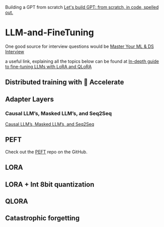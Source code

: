 Building a GPT from scratch
[Let's build GPT: from scratch, in code, spelled out.](https://www.youtube.com/watch?v=kCc8FmEb1nY)

# LLM-and-FineTuning
 One good source for interview questions would be [Master Your ML & DS Interview](https://www.mlstack.cafe/blog/large-language-models-llms-interview-questions)

a useful link, explaining all the topics below can be found at [In-depth guide to fine-tuning LLMs with LoRA and QLoRA](https://www.mercity.ai/blog-post/guide-to-fine-tuning-llms-with-lora-and-qlora#:~:text=QLoRA%20and%20LoRA%20both%20are,of%20a%20standalone%20finetuning%20technique.)

## Distributed training with 🤗 Accelerate
## Adapter Layers
### Causal LLM’s, Masked LLM’s, and Seq2Seq
[Causal LLM’s, Masked LLM’s, and Seq2Seq](https://medium.com/@tom_21755/understanding-causal-llms-masked-llm-s-and-seq2seq-a-guide-to-language-model-training-d4457bbd07fa)
## PEFT
Check out the [PEFT](https://github.com/huggingface/peft) repo on the GitHub.
## LORA
## LORA + Int 8bit quantization
## QLORA
## Catastrophic forgetting
